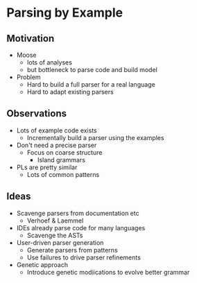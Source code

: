 # Parsing by Example  
  
## Motivation  
  
* Moose  
    * lots of analyses  
    * but bottleneck to parse code and build model  
* Problem  
    * Hard to build a full parser for a real language  
    * Hard to adapt existing parsers  
  
## Observations  
  
* Lots of example code exists  
    * Incrementally build a parser  using the examples  
* Don't need a precise parser  
    * Focus on coarse structure  
        * Island grammars  
* PLs are pretty similar  
    * Lots of common patterns  
  
## Ideas  
  
* Scavenge parsers from documentation etc  
    * Verhoef & Laemmel  
* IDEs already parse code for many languages  
    * Scavenge the ASTs  
* User-driven parser generation  
    * Generate parsers from patterns  
    * Use failures to drive parser refinements  
* Genetic approach  
    * Introduce genetic modiications to evolve better grammar  
